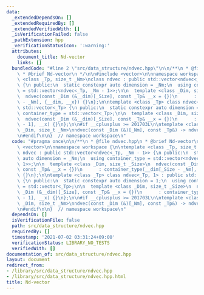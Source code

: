 ```yaml
---
data:
  _extendedDependsOn: []
  _extendedRequiredBy: []
  _extendedVerifiedWith: []
  _isVerificationFailed: false
  _pathExtension: hpp
  _verificationStatusIcon: ':warning:'
  attributes:
    document_title: Nd-vector
    links: []
  bundledCode: "#line 2 \"src/data_structure/ndvec.hpp\"\n\n/**\n * @file ndvec.hpp\n\
    \ * @brief Nd-vector\n */\n\n#include <vector>\n\nnamespace workspace {\n\ntemplate\
    \ <class _Tp, size_t _Nm>\nclass ndvec : public std::vector<ndvec<_Tp, _Nm - 1>>\
    \ {\n public:\n  static constexpr auto dimension = _Nm;\n  using container_type\
    \ = std::vector<ndvec<_Tp, _Nm - 1>>;\n\n  template <class _Dim, size_t _Size>\n\
    \  ndvec(const _Dim (&__dim)[_Size], const _Tp& __x = {})\n      : container_type(__dim[_Size\
    \ - _Nm], {__dim, __x}) {}\n};\n\ntemplate <class _Tp> class ndvec<_Tp, 1> : public\
    \ std::vector<_Tp> {\n public:\n  static constexpr auto dimension = 1;\n  using\
    \ container_type = std::vector<_Tp>;\n\n  template <class _Dim, size_t _Size>\n\
    \  ndvec(const _Dim (&__dim)[_Size], const _Tp& __x = {})\n      : container_type(__dim[_Size\
    \ - 1], __x) {}\n};\n\n#if __cplusplus >= 201703L\n\ntemplate <class _Tp, class\
    \ _Dim, size_t _Nm>\nndvec(const _Dim (&)[_Nm], const _Tp&) -> ndvec<_Tp, _Nm>;\n\
    \n#endif\n\n}  // namespace workspace\n"
  code: "#pragma once\n\n/**\n * @file ndvec.hpp\n * @brief Nd-vector\n */\n\n#include\
    \ <vector>\n\nnamespace workspace {\n\ntemplate <class _Tp, size_t _Nm>\nclass\
    \ ndvec : public std::vector<ndvec<_Tp, _Nm - 1>> {\n public:\n  static constexpr\
    \ auto dimension = _Nm;\n  using container_type = std::vector<ndvec<_Tp, _Nm -\
    \ 1>>;\n\n  template <class _Dim, size_t _Size>\n  ndvec(const _Dim (&__dim)[_Size],\
    \ const _Tp& __x = {})\n      : container_type(__dim[_Size - _Nm], {__dim, __x})\
    \ {}\n};\n\ntemplate <class _Tp> class ndvec<_Tp, 1> : public std::vector<_Tp>\
    \ {\n public:\n  static constexpr auto dimension = 1;\n  using container_type\
    \ = std::vector<_Tp>;\n\n  template <class _Dim, size_t _Size>\n  ndvec(const\
    \ _Dim (&__dim)[_Size], const _Tp& __x = {})\n      : container_type(__dim[_Size\
    \ - 1], __x) {}\n};\n\n#if __cplusplus >= 201703L\n\ntemplate <class _Tp, class\
    \ _Dim, size_t _Nm>\nndvec(const _Dim (&)[_Nm], const _Tp&) -> ndvec<_Tp, _Nm>;\n\
    \n#endif\n\n}  // namespace workspace\n"
  dependsOn: []
  isVerificationFile: false
  path: src/data_structure/ndvec.hpp
  requiredBy: []
  timestamp: '2021-07-02 03:31:24+09:00'
  verificationStatus: LIBRARY_NO_TESTS
  verifiedWith: []
documentation_of: src/data_structure/ndvec.hpp
layout: document
redirect_from:
- /library/src/data_structure/ndvec.hpp
- /library/src/data_structure/ndvec.hpp.html
title: Nd-vector
---
```

